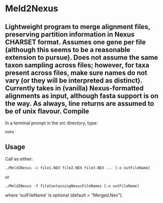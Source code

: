 Meld2Nexus
====================
Lightweight program to merge alignment files, preserving partition information in Nexus CHARSET format. Assumes one gene per file (although this seems to be a reasonable extension to pursue). Does not assume the same taxon sampling across files; however, for taxa present across files, make sure names do not vary (or they will be interpreted as distinct). Currently takes in (vanilla) Nexus-formatted alignments as input, although fasta support is on the way. As always, line returns are assumed to be of unix flavour.
Compile
---------------

In a  terminal prompt in the src directory, type:

	make
Usage
---------------

Call as either:

	./Meld2Nexus -c file1.NEX file2.NEX file3.NEX ... [-o outFileName]

or

	./Meld2Nexus -f fileContainingNexusFileNames [-o outFileName]

where 'outFileName' is optional (default = "Merged.Nex").